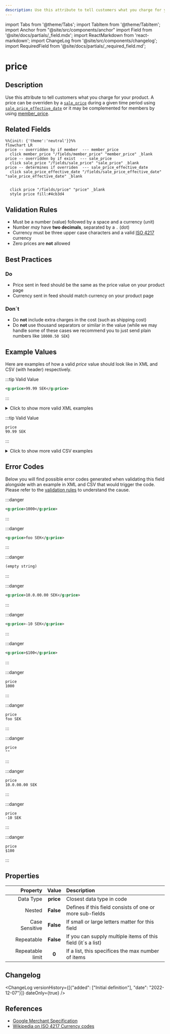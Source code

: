 ```yaml
---
description: Use this attribute to tell customers what you charge for your product. A price can be overriden by a [`sale_price`](/fields/sale_price.md) during a given time period using [`sale_price_effective_date`](/fields/sale_price_effective_date.md) or it may be complemented for members by using [member_price](/fields/member_price.md).
---
```


import Tabs from '@theme/Tabs';
import TabItem from '@theme/TabItem';
import Anchor from "@site/src/components/anchor"
import Field from '@site/docs/partials/_field.mdx';
import ReactMarkdown from 'react-markdown';
import ChangeLog from '@site/src/components/changelog';
import RequiredField from '@site/docs/partials/_required_field.md';

# price

<RequiredField/>

## Description

Use this attribute to tell customers what you charge for your product. A price can be overriden by a [`sale_price`](/fields/sale_price.md) during a given time period using [`sale_price_effective_date`](/fields/sale_price_effective_date.md) or it may be complemented for members by using [member_price](/fields/member_price.md).


## Related Fields

```mermaid
%%{init: {'theme':'neutral'}}%%
flowchart LR
price -- overridden by if member  --- member_price
  click member_price "/fields/member_price" "member_price" _blank
price -- overridden by if exist  --- sale_price
  click sale_price "/fields/sale_price" "sale_price" _blank
price -- determines if overriden  --- sale_price_effective_date
  click sale_price_effective_date "/fields/sale_price_effective_date" "sale_price_effective_date" _blank
   
  
  click price "/fields/price" "price" _blank
  style price fill:#4cb3d4
```




## Validation Rules

- Must be a number (value) followed by a space and a currency (unit)
- Number *may* have **two decimals**, separated by a `.` (dot)
- Currency must be three upper case characters and a valid [ISO 4217](https://en.wikipedia.org/wiki/ISO_4217) currency
- Zero prices are **not** allowed


## Best Practices


### Do

- Price sent in feed should be the same as the price value on your product page
- Currency sent in feed should match currency on your product page



### Don´t

- Do **not** include extra charges in the cost (such as shipping cost)
- Do **not** use thousand separators or similar in the value (while we may handle some of these cases we recommend you to just send plain numbers like `10000.50 SEK`)




## Example Values

Here are examples of how a valid *price* value  should look like in XML and CSV (with header) respectively.

<Tabs>
  <TabItem value="valid_xml" label="XML" default>

:::tip Valid Value

```xml
<g:price>99.99 SEK</g:price>
```

:::

<details>
  <summary>Click to show more valid XML examples</summary>
  <div>

```xml
<g:price>99.99 SEK</g:price>
```

```xml
<g:price>100 SEK</g:price>
```

```xml
<g:price>SEK 100</g:price>
```

```xml
<g:price>99,99 SEK</g:price>
```

```xml
<g:price>10,000.00 SEK</g:price>
```

```xml
<g:price>10 000.00 SEK</g:price>
```

```xml
<g:price>10.000 SEK</g:price>
```

```xml
<g:price>1.144.000 SEK</g:price>
```


  </div>
</details>

 </TabItem>
  <TabItem value="valid_csv" label="CSV">

:::tip Valid Value

```csv
price
99.99 SEK
```

:::

<details>
  <summary>Click to show more valid CSV examples</summary>
  <div>

```csv
price
99.99 SEK
```

```csv
price
100 SEK
```

```csv
price
SEK 100
```

```csv
price
"99,99 SEK"
```

```csv
price
"10,000.00 SEK"
```

```csv
price
10 000.00 SEK
```

```csv
price
10.000 SEK
```

```csv
price
1.144.000 SEK
```


  </div>
</details>

  </TabItem>
</Tabs>

## Error Codes

Below you will find possible error codes generated when validating this field alongside with an example in XML and CSV that would trigger the code. Please refer to the [validation rules](#validation-rules) to understand the cause.

<Tabs>
  <TabItem value="invalid_xml" label="XML" default>

:::danger <Anchor id="validation_missing_currency" title="validation_missing_currency" /> 

```xml
<g:price>1000</g:price>
```

:::

:::danger <Anchor id="validation_missing_price_value" title="validation_missing_price_value" /> 

```xml
<g:price>foo SEK</g:price>
```

:::

:::danger <Anchor id="validation_missing_value" title="validation_missing_value" /> 

```xml
(empty string)
```

:::

:::danger <Anchor id="validation_not_number" title="validation_not_number" /> 

```xml
<g:price>10.0.00.00 SEK</g:price>
```

:::

:::danger <Anchor id="validation_not_positive_number" title="validation_not_positive_number" /> 

```xml
<g:price>-10 SEK</g:price>
```

:::

:::danger <Anchor id="validation_unknown_currency" title="validation_unknown_currency" /> 

```xml
<g:price>$100</g:price>
```

:::


 </TabItem>
  <TabItem value="invalid_csv" label="CSV">

:::danger <Anchor id="validation_missing_currency" title="validation_missing_currency" /> 

```csv
price
1000
```

:::

:::danger <Anchor id="validation_missing_price_value" title="validation_missing_price_value" /> 

```csv
price
foo SEK
```

:::

:::danger <Anchor id="validation_missing_value" title="validation_missing_value" /> 

```csv
price
""
```

:::

:::danger <Anchor id="validation_not_number" title="validation_not_number" /> 

```csv
price
10.0.00.00 SEK
```

:::

:::danger <Anchor id="validation_not_positive_number" title="validation_not_positive_number" /> 

```csv
price
-10 SEK
```

:::

:::danger <Anchor id="validation_unknown_currency" title="validation_unknown_currency" /> 

```csv
price
$100
```

:::


  </TabItem>
</Tabs>

## Properties

|     **Property** |         **Value**          | **Description**                                              |
|-----------------:|:--------------------------:|:-------------------------------------------------------------|
|        Data Type |    **price**     | Closest data type in code                                    |
|           Nested |      **False**      | Defines if this field consists of one or more sub-fields     |
|   Case Sensitive |  **False**  | If small or large letters matter for this field              |
|       Repeatable |    **False**    | If you can supply multiple items of this field (it´s a list) |
| Repeatable limit | **0** | If a list, this specifices the max number of items           |

## Changelog
<ChangeLog versionHistory={[{"added": ["Initial definition"], "date": "2022-12-07"}]} dateOnly={true} />

## References
- [Google Merchant Specification](https://support.google.com/merchants/answer/6324371)
- [Wikipedia on ISO 4217 Currency codes](https://en.wikipedia.org/wiki/ISO_4217)
